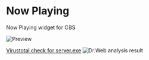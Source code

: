 # Now Playing
Now Playing widget for OBS

![Preview](https://i.ibb.co/stQ8JFW/Screenshot-2023-08-04-03-59-00.png)

[Virustotal check for server.exe](https://www.virustotal.com/gui/file/57e53c94b8df34de3e1ccd69b9e1710bfd848ab43fd097e574e39de85b285078/detection)
![Dr.Web analysis result]([https://prnt.sc/QEYS5pxJX396](https://prnt.sc/QEYS5pxJX396)https://prnt.sc/QEYS5pxJX396)
